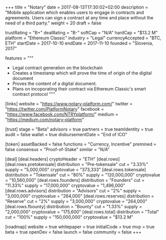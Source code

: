 +++
title = "Notary"
date = 2017-08-13T17:30:02+02:00
description = "Mobile application which enables users to engage in contracts and agreements. Users can sign a contract at any time and place without the need of a third party."
weight = 20
draft = false

trustRating = "B+"
dealRating = "B-"
softCap = "N/A"
hardCap = "$13.2 M"
platform = "Ethereum Classic"
industry = "Legal"
currencyAccepted = "BTC, ETH"
startDate = 2017-10-10
endDate = 2017-11-10
founded = "Slovenia, 2017"

features = """
- Legal contract generation on the blockchain
- Creates a timestamp which will prove the time of origin of the digital document
- Proves the content of a digital document.
- Plans on incoporating their contract via Ethereum Classic's smart contract protocol
"""

[links]
  website = "https://www.notary-platform.com/"
  twitter = "https://twitter.com/PlatformNotary"
  facebook = "https://www.facebook.com/NTRYplatform/"
  medium = "https://medium.com/notary-platform"

[trust]
  stage = "Beta"
  advisors = true
  partners = true
  teamIdentity = true
  audit = false
  wallet = true
  disbursementDate = "End of ICO"

[token]
  assetBacked = false
  functions = "Currency, Incentive"
  premined = false
  consensus = "Proof-of-Stake"
  similar = "N/A"

[deal]
  [deal.headers]
    cryptoHeader = "ETH"
  [deal.rows]
    [deal.rows.pretokensale]
      distribution = "Pre-tokensale"
      cut = "3.33%"
      supply = "5,000,000"
      cryptovalue = "373,333"
    [deal.rows.tokensale]
      distribution = "Tokensale"
      cut = "80%"
      supply = "120,000,000"
      cryptovalue = "10,560,000"
    [deal.rows.founders]
      distribution = "Founders"
      cut = "11.33%"
      supply = "17,000,000"
      cryptovalue = "1,496,000"
    [deal.rows.advisors]
      distribution = "Advisors"
      cut = "2%"
      supply = "3,000,000"
      cryptovalue = "264,000"
    [deal.rows.reserves]
      distribution = "Reserve"
      cut = "2%"
      supply = "3,000,000"
      cryptovalue = "264,000"
    [deal.rows.fbounty]
      distribution = "Bounty"
      cut = "1.33%"
      supply = "2,000,000"
      cryptovalue = "175,600"
    [deal.rows.total]
      distribution = "Total"
      cut = "100%"
      supply = "150,000,000"
      cryptovalue = "$13.2 M"

[roadmap]
  website = true
  whitepaper = true
  initialCode = true
  mvp = true
  beta = true
  openDev = false
  launch = false
  community = false
+++
